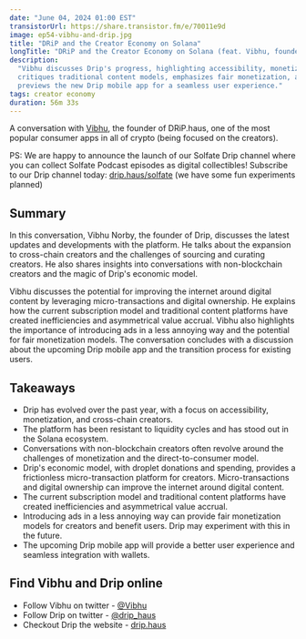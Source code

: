 ```yaml
---
date: "June 04, 2024 01:00 EST"
transistorUrl: https://share.transistor.fm/e/70011e9d
image: ep54-vibhu-and-drip.jpg
title: "DRiP and the Creator Economy on Solana"
longTitle: "DRiP and the Creator Economy on Solana (feat. Vibhu, founder)"
description:
  "Vibhu discusses Drip's progress, highlighting accessibility, monetization. He
  critiques traditional content models, emphasizes fair monetization, and
  previews the new Drip mobile app for a seamless user experience."
tags: creator economy
duration: 56m 33s
---
```


A conversation with [Vibhu](https://x.com/vibhu), the founder of DRiP.haus, one
of the most popular consumer apps in all of crypto (being focused on the
creators).

PS: We are happy to announce the launch of our Solfate Drip channel where you
can collect Solfate Podcast episodes as digital collectibles! Subscribe to our
Drip channel today: [drip.haus/solfate](https://drip.haus/solfate) (we have some
fun experiments planned)

## Summary

In this conversation, Vibhu Norby, the founder of Drip, discusses the latest
updates and developments with the platform. He talks about the expansion to
cross-chain creators and the challenges of sourcing and curating creators. He
also shares insights into conversations with non-blockchain creators and the
magic of Drip's economic model.

Vibhu discusses the potential for improving the internet around digital content
by leveraging micro-transactions and digital ownership. He explains how the
current subscription model and traditional content platforms have created
inefficiencies and asymmetrical value accrual. Vibhu also highlights the
importance of introducing ads in a less annoying way and the potential for fair
monetization models. The conversation concludes with a discussion about the
upcoming Drip mobile app and the transition process for existing users.

## Takeaways

- Drip has evolved over the past year, with a focus on accessibility,
  monetization, and cross-chain creators.
- The platform has been resistant to liquidity cycles and has stood out in the
  Solana ecosystem.
- Conversations with non-blockchain creators often revolve around the challenges
  of monetization and the direct-to-consumer model.
- Drip's economic model, with droplet donations and spending, provides a
  frictionless micro-transaction platform for creators. Micro-transactions and
  digital ownership can improve the internet around digital content.
- The current subscription model and traditional content platforms have created
  inefficiencies and asymmetrical value accrual.
- Introducing ads in a less annoying way can provide fair monetization models
  for creators and benefit users. Drip may experiment with this in the future.
- The upcoming Drip mobile app will provide a better user experience and
  seamless integration with wallets.

## Find Vibhu and Drip online

- Follow Vibhu on twitter - [@Vibhu](https://twitter.com/Vibhu)
- Follow Drip on twitter - [@drip_haus](https://twitter.com/drip_haus)
- Checkout Drip the website - [drip.haus](https://drip.haus)
